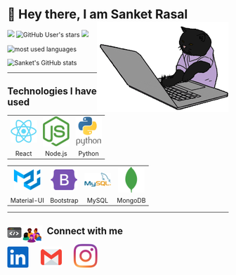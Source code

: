 <div>

# 👋 Hey there, I am Sanket Rasal <img align='right' src="/.github/cat.gif" height="" width="300" alt="coding cat">

</div>

<div>

<!-- <img alt="GitHub followers" src="https://img.shields.io/github/followers/sanketwin?label=follow&logo=github&style=flat-square"> -->

![](https://img.shields.io/github/followers/sanketwin?label=follow&logo=github&style=flat-square)
![GitHub User's stars](https://img.shields.io/github/stars/sanketwin?label=%E2%AD%90GitHub%20stars&style=flat-square)
![](https://komarev.com/ghpvc/?username=sanketwin&style=flat-square&color=ff69b4)

</div>

<img align="center" src="https://github-readme-stats.vercel.app/api/top-langs?username=sanketwin&show_icons=true&locale=en&layout=compact&theme=radical" alt="most used languages" />

![Sanket's GitHub stats](https://github-readme-stats.vercel.app/api?username=sanketwin&show_icons=true&theme=radical&layout=compact)

---

## Technologies I have used

<table >
	<tr align="center">
		<td >
		<img src="/.github/icons/react.png" width="60"/>
		</td>
		<td >
		<img src="/.github/icons/nodejs.svg" width="60"/>
		</td>
    <td >
		<img src="/.github/icons/python-vertical.svg" width="60"/>
		</td>
	</tr>
	<tr align="center">
		<td>React</td>
		<td>Node.js</td>
		<td>Python</td>
	</tr>
</table>
<table >
	<tr align="center">
		<td>
			<img src="/.github/icons/materialui.svg" width="60"/>
		</td>
		<td >
			<img src="/.github/icons/bootstrap.svg" width="60"/>
		</td>
		<td >
			<img src="/.github/icons/mysql-official.svg" width="60"/>
		</td>
		<td >
			<img src="/.github/icons/mongodb.svg" width="60"/>
		</td>
	</tr>
	<tr align="center">
		<td>Material-UI</td>
		<td>Bootstrap</td>
		<td>MySQL</td>
		<td>MongoDB</td>
	</tr>
</table>

---

## <img src="/.github/code.gif" width="32" align="left">

<!-- <div>
 <img align='right' src="/.github/octocat.gif" width="400" alt="octocat">
</div> -->

## <img src="/.github/community.gif" width="48" align="left">&nbsp;&nbsp;Connect with me

<p align="left">
<a href="https://www.linkedin.com/in/sanket-rasal/"><img src="/.github/icons/linkedin.svg" width="48"></a>&nbsp;&nbsp;&nbsp;&nbsp;&nbsp;&nbsp;
<a href="mailto:sanketwin@gmail.com"><img src="/.github/icons/email.svg" width="48"></a>&nbsp;&nbsp;&nbsp;&nbsp;&nbsp;&nbsp;
<a href="https://instagram.com/i_iz_sanket"><img src="/.github/icons/instagram-icon.svg" width="54"></a>&nbsp;&nbsp;&nbsp;&nbsp;&nbsp;&nbsp;
</p>
